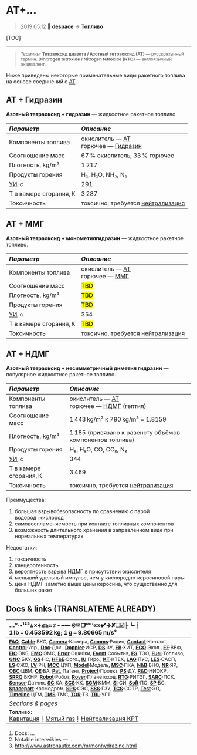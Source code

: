 # АТ+…
> 2019.05.12 **[🚀](../index/index.md) [despace](index.md)** → **[Топливо](fuel.md)**

[TOC]

---

> <small>*Термины:* **Тетраоксид диазота / Азотный тетраоксид (АТ)** — русскоязычный термин. **Dinitrogen tetroxide / Nitrogen tetroxide (NTO)** — англоязычный эквивалент.</small>

Ниже приведены некоторые примечательные виды ракетного топлива на основе соединений с [АТ](at.md).



## АТ + Гидразин
**Азотный тетраоксид + гидразин** — жидкостное ракетное топливо.

|*Параметр*|*Описание*|
|:--|:--|
|Компоненты топлива  |окислитель — [АТ](at.md)<br> горючее — [Гидразин](гидразин.md)  |
|Соотношение масс  |67 % окислитель, 33 % горючее  |
|Плотность, kg/m³  |1 217  |
|Продукты горения  |H₂, H₂O, NH₃, N₂  |
| [УИ](isp.md), с  |291  |
|Т в камере сгорания, К  |3 287  |
|Токсичность  |токсично, требуется [нейтрализация](нейтрализация_крт.md)  |



## АТ + ММГ
**Азотный тетраоксид + монометилгидразин** — жидкостное ракетное топливо.

|*Параметр*|*Описание*|
|:--|:--|
|Компоненты топлива  |окислитель — [АТ](at.md)<br> горючее — [ММГ](mmh.md)  |
|Соотношение масс  |<mark>TBD</mark>  |
|Плотность, kg/m³  |<mark>TBD</mark>  |
|Продукты горения  |<mark>TBD</mark>  |
| [УИ](isp.md), с  |354  |
|Т в камере сгорания, К  |<mark>TBD</mark>  |
|Токсичность  |токсично, требуется [нейтрализация](нейтрализация_крт.md)  |



## АТ + НДМГ
**Азотный тетраоксид + несимметричный диметил гидразин** — популярное жидкостное ракетное топливо.

|*Параметр*|*Описание*|
|:--|:--|
|Компоненты топлива  |окислитель — [АТ](at.md)<br> горючее — [НДМГ](udmh.md) (гептил)  |
|Соотношение масс  |1 443 kg/m³ к 790 kg/m³ = 1.8159  |
|Плотность, kg/m³  |1 185 (привязано к равенсту объёмов компонентов топлива)  |
|Продукты горения  |H₂, H₂O, CO, CO₂, N₂  |
| [УИ](isp.md), с  |344  |
|Т в камере сгорания, К  |3 469  |
|Токсичность  |токсично, требуется [нейтрализация](нейтрализация_крт.md)  |

Преимущества:

   1. большая взрывобезопасность по сравнению с парой водород+кислород
   1. самовоспламеняемость при контакте топливных компонентов
   1. возможность длительного хранения в заправленном виде при нормальных температурах

Недостатки:

   1. токсичность
   1. канцерогенность
   1. вероятность взрыва НДМГ в присутствии окислителя
   1. меньший удельный импульс, чем у кислородно‑керосиновой пары
   1. цена НДМГ заметно выше цены керосина, что существенно для больших ракет



<p style="page-break-after:always"> </p>

## Docs & links (TRANSLATEME ALREADY)
|…°·•¹²³±×÷≤≥≈≠ ‑ −— ⎆✉ ❐“”’«»✔→✘☐☑├┕┆ 1 lb = 0.453592 kg; 1 g = 9.80665 m/s²|
|:--|
|<small>**[FAQ](faq.md)**, **[Cable](cable.md)**·БКС, **[Camera](cam.md)**·Камера, **[Comms](comms.md)**·Радио, **[Contact](contact.md)**·Контакт, **[Control](control.md)**·Упр., **[Doc](doc.md)**·Док., **[Doppler](doppler.md)**·ИСР, **[DS](ds.md)**·ЗУ, **[EB](eb.md)**·ХИТ, **[ECO](ecology.md)**·Экол., **[EF](ef.md)**·ВВФ, **[ElC](elc.md)**·ЭКБ, **[EMC](emc.md)**·ЭМС, **[Error](error.md)**·Ошибки, **[Event](event.md)**·События, **[FS](fs.md)**·ТЭО, **[Fuel](fuel.md)**·Топливо, **[GNC](gnc.md)**·БКУ, **[GS](scs.md)**·НС, **[HF&E](hfe.md)**·Эрго., **[IU](iu.md)**·Гиро., **[KT](kt.md)**·КТЕХ, **[LAG](lag.md)**·ПУC, **[LES](les.md)**·САСП, **[LS](ls.md)**·СЖО, **[LV](lv.md)**·РН, **[MCC](mcc.md)**·ЦУП, **[Model](model.md)**·Модель, **[MSC](sc.md)**·ПКА, **[N&B](nnb.md)**·БНО, **[NR](nr.md)**·ЯР, **[OBC](obc.md)**·ЦВМ, **[OE](oe.md)**·БА, **[Pat.](патент.md)**·Патент, **[Project](project.md)**·Проект, **[PS](ps.md)**·ДУ, **[R&D](rnd.md)**·НИОКР, **[SRRQ](srrq.md)**·БКНР, **[Robot](robotics.md)**·Робот, **[Rover](rover.md)**·Планетоход, **[RTG](rtg.md)**·РИТЭГ, **[SARC](sarc.md)**·ПСК, **[Sensor](sensor.md)**·Датчик, **[SC](sc.md)**·КА, **[SCS](scs.md)**·КК, **[SGM](sgm.md)**·КММ, **[SI](si.md)**·СИ, **[Soft](soft.md)**·ПО, **[SP](sp.md)**·БС, **[Spaceport](spaceport.md)**·Космодром, **[SPS](sps.md)**·СЭС, **[SSS](sss.md)**·ГЗУ, **[TCS](tcs.md)**·СОТР, **[Test](test.md)**·ЭО, **[Timeline](timeline.md)**·ЦГМ, **[TMS](tms.md)**·ТМС, **[TOR](tor.md)**·ТЗ, **[TRL](trl.md)**·УГТ</small>|
|*Sections & pages*|
|**`Топливо:`**<br> [Кавитация](cavitation.md) ┊ [Мятый газ](exhsteam.md) ┊ [Нейтрализация КРТ](нейтрализация_крт.md) |

   1. Docs: …
   1. Notable interwikies — …
   1. <http://www.astronautix.com/m/monhydrazine.html>
